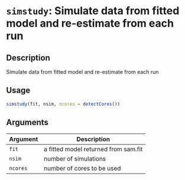 # `simstudy`: Simulate data from fitted model and re-estimate from each run

## Description


 Simulate data from fitted model and re-estimate from each run


## Usage

```r
simstudy(fit, nsim, ncores = detectCores())
```


## Arguments

Argument      |Description
------------- |----------------
```fit```     |     a fitted model returned from sam.fit
```nsim```     |     number of simulations
```ncores```     |     number of cores to be used

